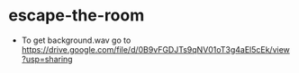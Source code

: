 # escape-the-room

* To get background.wav go to https://drive.google.com/file/d/0B9vFGDJTs9qNV01oT3g4aEl5cEk/view?usp=sharing
